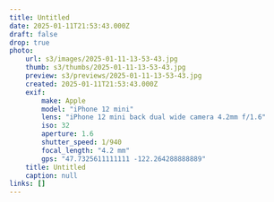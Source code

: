 ```yaml
---
title: Untitled
date: 2025-01-11T21:53:43.000Z
draft: false
drop: true
photo:
    url: s3/images/2025-01-11-13-53-43.jpg
    thumb: s3/thumbs/2025-01-11-13-53-43.jpg
    preview: s3/previews/2025-01-11-13-53-43.jpg
    created: 2025-01-11T21:53:43.000Z
    exif:
        make: Apple
        model: "iPhone 12 mini"
        lens: "iPhone 12 mini back dual wide camera 4.2mm f/1.6"
        iso: 32
        aperture: 1.6
        shutter_speed: 1/940
        focal_length: "4.2 mm"
        gps: "47.7325611111111 -122.264288888889"
    title: Untitled
    caption: null
links: []
---
```


